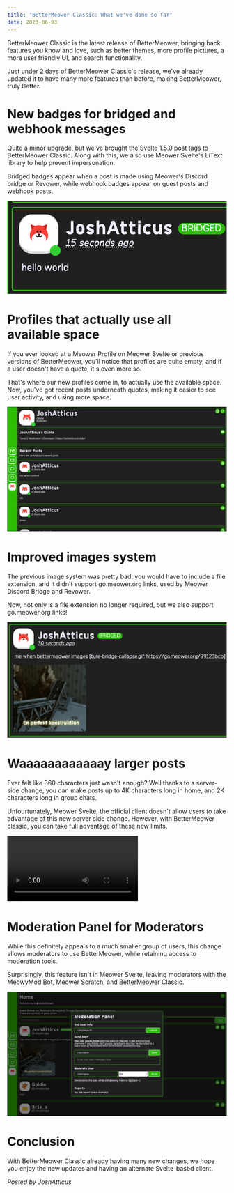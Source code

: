 ```yaml
---
title: "BetterMeower Classic: What we've done so far"
date: 2023-06-03
---
```


BetterMeower Classic is the latest release of BetterMeower, bringing back features you know and love, such as better themes, more profile pictures, a more user friendly UI, and search functionality.

Just under 2 days of BetterMeower Classic's release, we've already updated it to have many more features than before, making BetterMeower, truly Better.

# New badges for bridged and webhook messages
Quite a minor upgrade, but we've brought the Svelte 1.5.0 post tags to BetterMeower Classic. Along with this, we also use Meower Svelte's LiText library to help prevent impersonation.

Bridged badges appear when a post is made using Meower's Discord bridge or Revower, while webhook badges appear on guest posts and webhook posts.

![BetterMeower Classic post tags](./assets/Screenshot%202023-06-03%20at%2012.47.46%20pm.png)

# Profiles that actually use all available space
If you ever looked at a Meower Profile on Meower Svelte or previous versions of BetterMeower, you'll notice that profiles are quite empty, and if a user doesn't have a quote, it's even more so.

That's where our new profiles come in, to actually use the available space. Now, you've got recent posts underneath quotes, making it easier to see user activity, and using more space.

![BetterMeower Classic Profiles](./assets/Screenshot%202023-06-03%20at%2012.52.47%20pm.png)

# Improved images system
The previous image system was pretty bad, you would have to include a file extension, and it didn't support go.meower.org links, used by Meower Discord Bridge and Revower.

Now, not only is a file extension no longer required, but we also support go.meower.org links!

![Better images system in BetterMeower Classic](./assets/Screenshot%202023-06-03%20at%202.48.42%20pm.png)

# Waaaaaaaaaaaay larger posts
Ever felt like 360 characters just wasn't enough? Well thanks to a server-side change, you can make posts up to 4K characters long in home, and 2K characters long in group chats.

Unfourtunately, Meower Svelte, the official client doesn't allow users to take advantage of this new server side change. However, with BetterMeower classic, you can take full advantage of these new limits.

![](./assets/largerPosts.mov)

# Moderation Panel for Moderators
While this definitely appeals to a much smaller group of users, this change allows moderators to use BetterMeower, while retaining access to moderation tools.

Surprisingly, this feature isn't in Meower Svelte, leaving moderators with the MeowyMod Bot, Meower Scratch, and BetterMeower Classic.

![Moderation Panel in BetterMeower Classic](./assets/Screenshot%202023-06-03%20at%203.01.33%20pm.png)

# Conclusion
With BetterMeower Classic already having many new changes, we hope you enjoy the new updates and having an alternate Svelte-based client.

*Posted by JoshAtticus*

<script src="https://utteranc.es/client.js"
        repo="BetterMeower/Blog"
        issue-term="title"
        label="comment"
        theme="github-light"
        crossorigin="anonymous"
        async>
</script>
